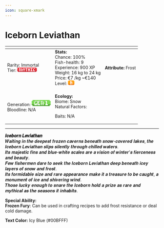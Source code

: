 ```yaml
---
icon: square-xmark
---
```


# Iceborn Leviathan

<table data-view="cards"><thead><tr><th></th><th></th><th></th></tr></thead><tbody><tr><td>Rarity: Immortal<br>Tier: <img src="../../../../../.gitbook/assets/image (10).png" alt=""></td><td><strong>Stats:</strong><br>Chance: 100%<br>Fish-health: 9<br>Experience: 900 XP<br>Weight: 16 kg to 24 kg<br>Price: €7 /kg  ~€140<br>Level:  <img src="../../../../../.gitbook/assets/image (9).png" alt=""></td><td><strong>Attribute:</strong> Frost</td></tr><tr><td></td><td></td><td></td></tr><tr><td>Generation: <img src="../../../../../.gitbook/assets/gen1 (1).png" alt=""><br>Bloodline: N/A</td><td><p><strong>Ecology:</strong> <br>Biome: Snow<br>Natural Factors:</p><p>Baits: N/A<br></p></td><td></td></tr></tbody></table>

***

**𝑰𝒄𝒆𝒃𝒐𝒓𝒏 𝑳𝒆𝒗𝒊𝒂𝒕𝒉𝒂𝒏**\
𝑾𝒂𝒊𝒕𝒊𝒏𝒈 𝒊𝒏 𝒕𝒉𝒆 𝒅𝒆𝒆𝒑𝒆𝒔𝒕 𝒇𝒓𝒐𝒛𝒆𝒏 𝒄𝒂𝒗𝒆𝒓𝒏𝒔 𝒃𝒆𝒏𝒆𝒂𝒕𝒉 𝒔𝒏𝒐𝒘-𝒄𝒐𝒗𝒆𝒓𝒆𝒅 𝒍𝒂𝒌𝒆𝒔, 𝒕𝒉𝒆 𝑰𝒄𝒆𝒃𝒐𝒓𝒏 𝑳𝒆𝒗𝒊𝒂𝒕𝒉𝒂𝒏 𝒔𝒍𝒊𝒑𝒔 𝒔𝒊𝒍𝒆𝒏𝒕𝒍𝒚 𝒕𝒉𝒓𝒐𝒖𝒈𝒉 𝒄𝒉𝒊𝒍𝒍𝒆𝒅 𝒘𝒂𝒕𝒆𝒓𝒔.\
𝑰𝒕𝒔 𝒎𝒂𝒋𝒆𝒔𝒕𝒊𝒄 𝒇𝒊𝒏𝒔 𝒂𝒏𝒅 𝒃𝒍𝒖𝒆-𝒘𝒉𝒊𝒕𝒆 𝒔𝒄𝒂𝒍𝒆𝒔 𝒂𝒓𝒆 𝒂 𝒗𝒊𝒔𝒊𝒐𝒏 𝒐𝒇 𝒘𝒊𝒏𝒕𝒆𝒓'𝒔 𝒇𝒊𝒆𝒓𝒄𝒆𝒏𝒆𝒔𝒔 𝒂𝒏𝒅 𝒃𝒆𝒂𝒖𝒕𝒚.\
𝑭𝒆𝒘 𝒇𝒊𝒔𝒉𝒆𝒓𝒎𝒆𝒏 𝒅𝒂𝒓𝒆 𝒕𝒐 𝒔𝒆𝒆𝒌 𝒕𝒉𝒆 𝑰𝒄𝒆𝒃𝒐𝒓𝒏 𝑳𝒆𝒗𝒊𝒂𝒕𝒉𝒂𝒏 𝒅𝒆𝒆𝒑 𝒃𝒆𝒏𝒆𝒂𝒕𝒉 𝒊𝒄𝒆𝒚 𝒍𝒂𝒚𝒆𝒓𝒔 𝒐𝒇 𝒔𝒏𝒐𝒘 𝒂𝒏𝒅 𝒇𝒓𝒐𝒔𝒕.\
𝑰𝒕𝒔 𝒇𝒐𝒓𝒎𝒊𝒅𝒂𝒃𝒍𝒆 𝒔𝒊𝒛𝒆 𝒂𝒏𝒅 𝒓𝒂𝒓𝒆 𝒂𝒑𝒑𝒆𝒂𝒓𝒂𝒏𝒄𝒆 𝒎𝒂𝒌𝒆 𝒊𝒕 𝒂 𝒕𝒓𝒆𝒂𝒔𝒖𝒓𝒆 𝒕𝒐 𝒃𝒆 𝒄𝒂𝒖𝒈𝒉𝒕, 𝒂 𝒎𝒐𝒏𝒖𝒎𝒆𝒏𝒕 𝒐𝒇 𝒊𝒄𝒆 𝒂𝒏𝒅 𝒔𝒉𝒊𝒗𝒆𝒓𝒊𝒏𝒈 𝒘𝒊𝒏𝒅.\
𝑻𝒉𝒐𝒔𝒆 𝒍𝒖𝒄𝒌𝒚 𝒆𝒏𝒐𝒖𝒈𝒉 𝒕𝒐 𝒔𝒏𝒂𝒓𝒆 𝒕𝒉𝒆 𝑰𝒄𝒆𝒃𝒐𝒓𝒏 𝒉𝒐𝒍𝒅 𝒂 𝒑𝒓𝒊𝒛𝒆 𝒂𝒔 𝒓𝒂𝒓𝒆 𝒂𝒏𝒅 𝒎𝒚𝒕𝒉𝒊𝒄𝒂𝒍 𝒂𝒔 𝒕𝒉𝒆 𝒔𝒆𝒂𝒔𝒐𝒏𝒔 𝒊𝒕 𝒊𝒏𝒉𝒂𝒃𝒊𝒕𝒔.

**Special Ability:**\
**Frozen Fury**: Can be used in crafting recipes to add frost resistance or deal cold damage.

**Text Color:** Icy Blue (#00BFFF)
